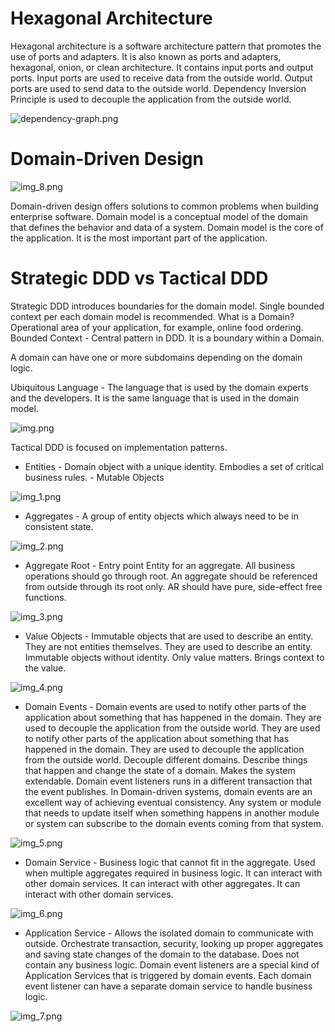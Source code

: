 
# Hexagonal Architecture
Hexagonal architecture is a software architecture pattern that promotes the use of ports and adapters. It is also known as ports and adapters, hexagonal, onion, or clean architecture.
It contains input ports and output ports. 
Input ports are used to receive data from the outside world. Output ports are used to send data to the outside world.
Dependency Inversion Principle is used to decouple the application from the outside world.

![dependency-graph.png](target%2Fdependency-graph.png)

# Domain-Driven Design

![img_8.png](images/img_8.png)

Domain-driven design offers solutions to common problems when building enterprise software. 
Domain model is a conceptual model of the domain that defines the behavior and data of a system.
Domain model is the core of the application. It is the most important part of the application.


# Strategic DDD vs Tactical DDD
Strategic DDD introduces boundaries for the domain model. Single bounded context per each domain model is recommended.
What is a Domain? Operational area of your application, for example, online food ordering. 
Bounded Context - Central pattern in DDD. It is a boundary within a Domain.

A domain can have one or more subdomains depending on the domain logic.

Ubiquitous Language - The language that is used by the domain experts and the developers. It is the same language that is used in the domain model.

![img.png](images/img.png)

Tactical DDD is focused on implementation patterns.

* Entities - Domain object with a unique identity. Embodies a set of critical business rules. - Mutable Objects

![img_1.png](images/img_1.png)

* Aggregates - A group of entity objects which always need to be in consistent state.

![img_2.png](images/img_2.png)

* Aggregate Root - Entry point Entity for an aggregate. All business operations should go through root.
An aggregate should be referenced from outside through its root only. AR should have pure, side-effect free functions.

![img_3.png](images/img_3.png)

* Value Objects - Immutable objects that are used to describe an entity. They are not entities themselves. They are used to describe an entity.  Immutable objects without identity. Only value matters. Brings context to the value.

![img_4.png](images/img_4.png)

* Domain Events - Domain events are used to notify other parts of the application about something that has happened in the domain. They are used to decouple the application from the outside world. They are used to notify other parts of the application about something that has happened in the domain. They are used to decouple the application from the outside world.
Decouple different domains. Describe things that happen and change the state of a domain. Makes the system extendable.
Domain event listeners runs in a different transaction that the event publishes. In Domain-driven systems, domain events
are an excellent way of achieving eventual consistency. Any system or module that needs to update itself when something happens in another module or system
can subscribe to the domain events coming from that system.

![img_5.png](images/img_5.png)

* Domain Service - Business logic that cannot fit in the aggregate. Used when multiple aggregates required in business logic. It can interact with other domain services. It can interact with other aggregates. It can interact with other domain services. 

![img_6.png](images/img_6.png)

* Application Service - Allows the isolated domain to communicate with outside. Orchestrate transaction, security, looking up proper
aggregates and saving state changes of the domain to the database. Does not contain any business logic. Domain event listeners are a special
kind of Application Services that is triggered by domain events. Each domain event listener can have a separate domain service to handle business logic.

![img_7.png](images/img_7.png)